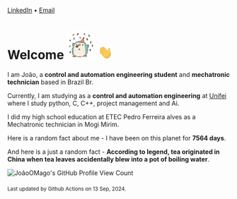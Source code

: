 [LinkedIn](https://www.linkedin.com/in/joão-pedro-gozzoli-b95641301/) &bull;
[Email](joaopedrogozzoli@gmail.com)

# Welcome <img src="happy.gif" height="64px" /> <img src="wave.gif" height="32px" />

I am João, a  **control and automation engineering student** and **mechatronic technician** based in Brazil Br.

Currently, I am studying as a **control and automation engineering** at [Unifei](https://unifei.edu.br) where I study python, C, C++, project management and Ai.

I did my high school education at ETEC Pedro Ferreira alves as a Mechatronic technician in Mogi Mirim.

Here is a random fact about me - I have been on this planet for **7564 days**.

And here is a just a random fact -  **According to legend, tea originated in China when tea leaves accidentally blew into a pot of boiling water**.

![JoãoOMago's GitHub Profile View Count](https://komarev.com/ghpvc/?username=JoaoOMago)

<sub>Last updated by Github Actions on 13 Sep, 2024.</sub>
